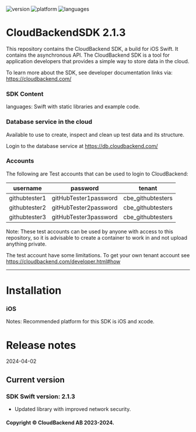 ![version](https://badgen.net/badge/version/2.1.3/green)
![platform](https://badgen.net/badge/platform/ios)
![languages](https://badgen.net/badge/language/swift/purple?list=|)

# CloudBackendSDK 2.1.3
This repository contains the CloudBackend SDK, a build for iOS Swift.
It contains the asynchronous API.
The CloudBackend SDK is a tool for application developers that provides a simple way to store data in the cloud.

To learn more about the SDK, see developer documentation links via:
https://cloudbackend.com/

### SDK Content
languages: Swift with static libraries and example code.

### Database service in the cloud
Available to use to create, inspect and clean up test data and its structure.

Login to the database service at
https://db.cloudbackend.com/

### Accounts
The following are Test accounts that can be used to login to CloudBackend:

| username | password | tenant |
| -------- | -------- | ------ |
| githubtester1 | gitHubTester1password | cbe_githubtesters | 
| githubtester2 | gitHubTester2password | cbe_githubtesters | 
| githubtester3 | gitHubTester3password | cbe_githubtesters | 

Note: These test accounts can be used by anyone with access to this repository,
so it is advisable to create a container to work in and not upload anything private.

The test account have some limitations. To get your own tenant account see
https://cloudbackend.com/developer.html#how


------------------------------------------------------------------------

# Installation

### iOS

Notes: Recommended platform for this SDK is iOS and xcode.

# Release notes

2024-04-02

## Current version

### SDK Swift version: 2.1.3

- Updated library with improved network security.

#### Copyright © CloudBackend AB 2023-2024.

